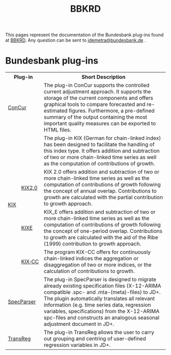﻿---
layout: default
title: BBKRD
navigation_weight: 1
---

This pages represent the documentation of the Bundesbank plug-ins found at [BBKRD](https://www.github.com/bbkrd). Any question can be sent to [jdemetra@bundesbank.de](mailto:jdemetra@bundesbank.de) .


# Bundesbank plug-ins

<table class="table table-bordered">
  <tr>
    <th colspan="2">Plug-in</th>
    <th>Short Description</th>
  </tr>
  <tr>
    <td colspan="2"><a href="pages/concur/">ConCur</a></td>
    <td>The plug-in ConCur supports the controlled current adjustment approach. It supports the storage of the current components and offers graphical tools to compare forecasted and re-estimated figures. Furthermore, a pre-defined summary of the output containing the most important quality measures can be exported to HTML files.</td>
  </tr>
  <tr>
    <td style = "border-right: 0px" rowspan="4"><a href="pages/kix/">KIX</a></td>
    <td style = "border-left: 0px"></td>
    <td>The plug-in KIX (German for chain-linked index) has been designed to facilitate the handling of this index type. It offers addition and subtraction of two or more chain-linked time series as well as the computation of contributions of growth.</td>
  </tr>
  <tr>
    <td><a href="pages/kix/kix2/">KIX2.0</a></td>
    <td>KIX 2.0 offers addition and subtraction of two or more chain-linked time series as well as the computation of contributions of growth following the concept of annual overlap. Contributions to growth are calculated with the partial contribution to growth approach.</td>
  </tr>
  <tr>
    <td><a href="pages/kix/kixe/">KIXE</a></td>
    <td>KIX_E offers addition and subtraction of two or more chain-linked time series as well as the computation of contributions of growth following the concept of one-period overlap. Contributions to growth are calculated with the aid of the Ribe (1999) contribution to growth approach.</td>
  </tr>
  <tr>
    <td><a href="pages/kix/kixcc/">KIX&#8209;CC</a></td>
    <td>The program KIX-CC offers for continuously chain-linked indices the aggregation or disaggregation of two or more indices, or the calculation of contributions to growth.</td>
  </tr>
  <tr>
    <td colspan="2"><a href="pages/specparser/">SpecParser</a></td>
    <td>The plug-in SpecParser is designed to migrate already existing specification files (X-12-ARIMA compatible .spc- and .mta-(meta)-files) to JD+. The plugin automatically translates all relevant information (e.g. time series data, regression variables, specifications) from the X-12-ARIMA spc-files and constructs an analogous seasonal adjustment document in JD+.</td>
  </tr>
  <tr>
    <td colspan="2"><a href="pages/transreg/">TransReg</a></td>
    <td>The plug-in TransReg allows the user to carry out grouping and centring of user-defined regression variables in JD+.</td>
  </tr>
</table>